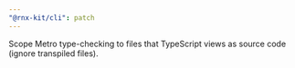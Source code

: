 ```yaml
---
"@rnx-kit/cli": patch
---
```


Scope Metro type-checking to files that TypeScript views as source code (ignore transpiled files).
